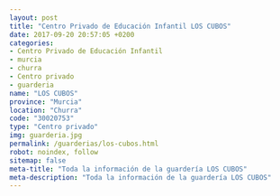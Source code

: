 ```yaml
---
layout: post
title: "Centro Privado de Educación Infantil LOS CUBOS"
date: 2017-09-20 20:57:05 +0200
categories:
- Centro Privado de Educación Infantil
- murcia
- churra
- Centro privado
- guarderia
name: "LOS CUBOS"
province: "Murcia"
location: "Churra"
code: "30020753"
type: "Centro privado"
img: guarderia.jpg
permalink: /guarderias/los-cubos.html
robot: noindex, follow
sitemap: false
meta-title: "Toda la información de la guardería LOS CUBOS"
meta-description: "Toda la información de la guardería LOS CUBOS"
---
```

